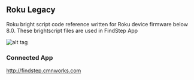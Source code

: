 ## Roku Legacy
Roku bright script code reference written for Roku device firmware below 8.0. These brightscript files are used in FindStep App

![alt tag](http://findstep.cmnworks.com/img/page/services/findstep-model.png)

### Connected App
http://findstep.cmnworks.com
